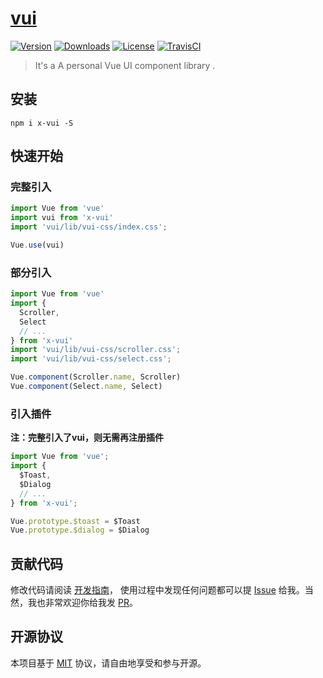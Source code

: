 # [vui](https://brickies.github.io/vui/)

[![Version](https://img.shields.io/npm/v/x-vui.svg)](https://www.npmjs.com/package/x-vui) [![Downloads](http://img.shields.io/npm/dm/x-vui.svg)](https://www.npmjs.com/package/x-vui) [![License](https://img.shields.io/npm/l/x-vui.svg?style=flat)](https://opensource.org/licenses/MIT) [![TravisCI](https://travis-ci.org/Brickies/vui.svg)](https://travis-ci.org/Brickies/vui)
<!-- [![Dependency](https://david-dm.org/Brickies/vui.svg)](https://david-dm.org/Brickies/vui) -->

> It's a A personal Vue UI component library .

## 安装

```shell
npm i x-vui -S
```

## 快速开始

### 完整引入

```javascript
import Vue from 'vue'
import vui from 'x-vui'
import 'vui/lib/vui-css/index.css';

Vue.use(vui)
```

### 部分引入

```javascript
import Vue from 'vue'
import {
  Scroller,
  Select
  // ...
} from 'x-vui'
import 'vui/lib/vui-css/scroller.css';
import 'vui/lib/vui-css/select.css';

Vue.component(Scroller.name, Scroller)
Vue.component(Select.name, Select)
```

### 引入插件

**注：完整引入了vui，则无需再注册插件**

```javascript
import Vue from 'vue';
import { 
  $Toast, 
  $Dialog 
  // ...
} from 'x-vui';

Vue.prototype.$toast = $Toast
Vue.prototype.$dialog = $Dialog
```
 
## 贡献代码

修改代码请阅读 [开发指南](https://github.com/Brickies/vui/blob/dev/.github/CONTRIBUTING.md)， 使用过程中发现任何问题都可以提 [Issue](https://github.com/Brickies/vui/issues) 给我。当然，我也非常欢迎你给我发 [PR](https://github.com/Brickies/vui/pulls)。

## 开源协议

本项目基于 [MIT](https://zh.wikipedia.org/wiki/MIT%E8%A8%B1%E5%8F%AF%E8%AD%89) 协议，请自由地享受和参与开源。
